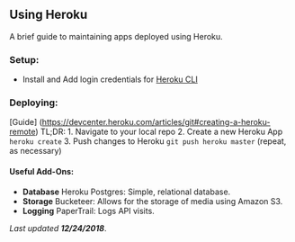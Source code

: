 ## Using Heroku
A brief guide to maintaining apps deployed using Heroku.

### Setup:
- Install and Add login credentials for [Heroku CLI](https://devcenter.heroku.com/articles/heroku-cli)

### Deploying:
[Guide] (https://devcenter.heroku.com/articles/git#creating-a-heroku-remote)
TL;DR: 1. Navigate to your local repo
	   2. Create a new Heroku App `heroku create` 
   	   3. Push changes to Heroku `git push heroku master` (repeat, as necessary)

#### Useful Add-Ons:
- **Database** Heroku Postgres: Simple, relational database.
- **Storage** Bucketeer: Allows for the storage of media using Amazon S3.
- **Logging** PaperTrail: Logs API visits.

_Last updated **12/24/2018**_.
